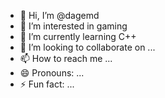 - 👋 Hi, I’m @dagemd
- 👀 I’m interested in gaming
- 🌱 I’m currently learning C++
- 💞️ I’m looking to collaborate on ...
- 📫 How to reach me ...
- 😄 Pronouns: ...
- ⚡ Fun fact: ...

<!---
dagemd/dagemd is a ✨ special ✨ repository because its `README.md` (this file) appears on your GitHub profile.
You can click the Preview link to take a look at your changes.
--->
